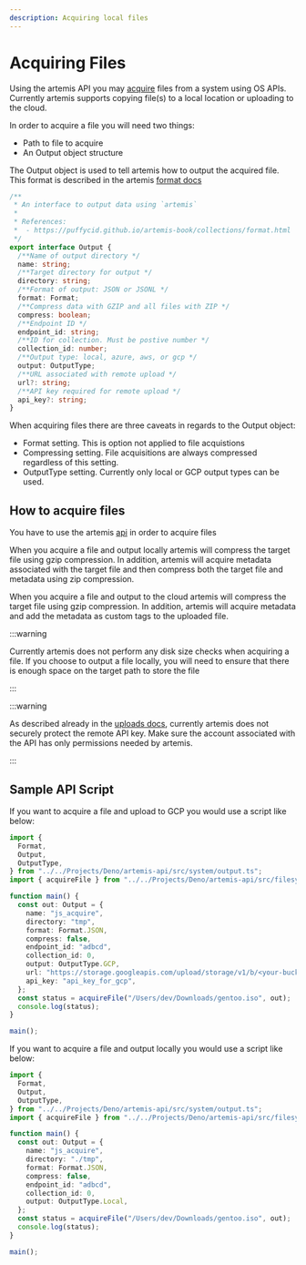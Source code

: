 ```yaml
---
description: Acquiring local files
---
```


# Acquiring Files

Using the artemis API you may
[acquire](http://localhost:3000/artemis-api/docs/API/Helper/filesystem) files
from a system using OS APIs.\
Currently artemis supports copying file(s) to a local location or uploading to
the cloud.

In order to acquire a file you will need two things:

- Path to file to acquire
- An Output object structure

The Output object is used to tell artemis how to output the acquired file. This
format is described in the artemis
[format docs](../../Intro/Collections/format.md)

```typescript
/**
 * An interface to output data using `artemis`
 *
 * References:
 *  - https://puffycid.github.io/artemis-book/collections/format.html
 */
export interface Output {
  /**Name of output directory */
  name: string;
  /**Target directory for output */
  directory: string;
  /**Format of output: JSON or JSONL */
  format: Format;
  /**Compress data with GZIP and all files with ZIP */
  compress: boolean;
  /**Endpoint ID */
  endpoint_id: string;
  /**ID for collection. Must be postive number */
  collection_id: number;
  /**Output type: local, azure, aws, or gcp */
  output: OutputType;
  /**URL associated with remote upload */
  url?: string;
  /**API key required for remote upload */
  api_key?: string;
}
```

When acquiring files there are three caveats in regards to the Output object:

- Format setting. This is option not applied to file acquistions
- Compressing setting. File acquisitions are always compressed regardless of
  this setting.
- OutputType setting. Currently only local or GCP output types can be used.

## How to acquire files

You have to use the artemis [api](../../API/overview.md) in order to acquire
files

When you acquire a file and output locally artemis will compress the target file
using gzip compression. In addition, artemis will acquire metadata associated
with the target file and then compress both the target file and metadata using
zip compression.

When you acquire a file and output to the cloud artemis will compress the target
file using gzip compression. In addition, artemis will acquire metadata and add
the metadata as custom tags to the uploaded file.

:::warning

Currently artemis does not perform any disk size checks when acquiring a file.
If you choose to output a file locally, you will need to ensure that there is
enough space on the target path to store the file

:::

:::warning

As described already in the [uploads docs](../../Intro/Collections/uploads.md),
currently artemis does not securely protect the remote API key. Make sure the
account associated with the API has only permissions needed by artemis.

:::

## Sample API Script

If you want to acquire a file and upload to GCP you would use a script like
below:

```typescript
import {
  Format,
  Output,
  OutputType,
} from "../../Projects/Deno/artemis-api/src/system/output.ts";
import { acquireFile } from "../../Projects/Deno/artemis-api/src/filesystem/acquire.ts";

function main() {
  const out: Output = {
    name: "js_acquire",
    directory: "tmp",
    format: Format.JSON,
    compress: false,
    endpoint_id: "adbcd",
    collection_id: 0,
    output: OutputType.GCP,
    url: "https://storage.googleapis.com/upload/storage/v1/b/<your-bucket>",
    api_key: "api_key_for_gcp",
  };
  const status = acquireFile("/Users/dev/Downloads/gentoo.iso", out);
  console.log(status);
}

main();
```

If you want to acquire a file and output locally you would use a script like
below:

```typescript
import {
  Format,
  Output,
  OutputType,
} from "../../Projects/Deno/artemis-api/src/system/output.ts";
import { acquireFile } from "../../Projects/Deno/artemis-api/src/filesystem/acquire.ts";

function main() {
  const out: Output = {
    name: "js_acquire",
    directory: "./tmp",
    format: Format.JSON,
    compress: false,
    endpoint_id: "adbcd",
    collection_id: 0,
    output: OutputType.Local,
  };
  const status = acquireFile("/Users/dev/Downloads/gentoo.iso", out);
  console.log(status);
}

main();
```
